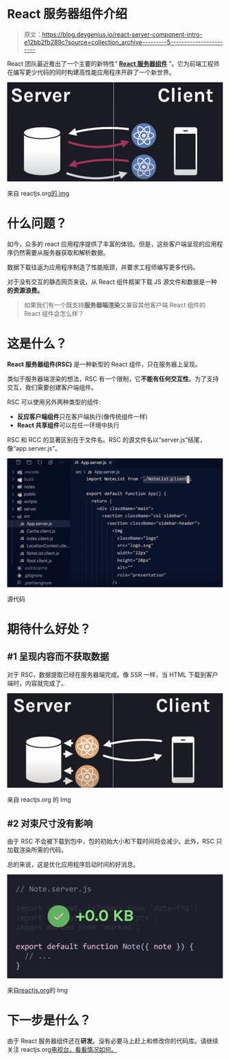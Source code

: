 # React 服务器组件介绍

> 原文：<https://blog.devgenius.io/react-server-component-intro-e12bb2fb289c?source=collection_archive---------5----------------------->

React 团队最近推出了一个主要的新特性“ [**React 服务器组件**](https://reactjs.org/blog/2020/12/21/data-fetching-with-react-server-components.html) ”。它为前端工程师在编写更少代码的同时构建高性能应用程序开辟了一个新世界。

![](img/45ba4dedcb26b991a96aa7143b6a6f2b.png)

来自 reactjs.org[的 img](https://reactjs.org/blog/2020/12/21/data-fetching-with-react-server-components.html)

# 什么问题？

如今，众多的 react 应用程序提供了丰富的体验。但是，这些客户端呈现的应用程序仍然需要从服务器获取和解析数据。

数据下载往返为应用程序制造了性能瓶颈，并要求工程师编写更多代码。

对于没有交互的静态网页来说，从 React 组件框架下载 JS 源文件和数据是一种**的资源浪费。**

> 如果我们有一个既支持**服务器端渲染**又兼容其他客户端 React 组件的 React 组件会怎么样？

# 这是什么？

**React 服务器组件(RSC)** 是一种新型的 React 组件，只在服务器上呈现。

类似于服务器端渲染的想法，RSC 有一个限制，它**不能有任何交互性**。为了支持交互，我们需要创建客户端组件。

RSC 可以使用另外两种类型的组件:

*   **反应客户端组件**只在客户端执行(像传统组件一样)
*   **React 共享组件**可以在任一环境中执行

RSC 和 RCC 的显著区别在于文件名。RSC 的源文件名以“server.js”结尾，像“app.server.js”。

![](img/39a3942e3800ed7692cc65c415565053.png)

源代码

# 期待什么好处？

## **#1 呈现内容而不获取数据**

对于 RSC，数据提取已经在服务器端完成。像 SSR 一样，当 HTML 下载到客户端时，内容就完成了。

![](img/33430ca4c515627ce1cae6d8c36f4617.png)

来自 reactjs.org 的 Img

## #2 对束尺寸没有影响

由于 RSC 不会被下载到包中，包的初始大小和下载时间将会减少。此外，RSC 只加载渲染所需的代码。

总的来说，这是优化应用程序启动时间的好消息。

![](img/654a60b90532d13eb30cc7fc3bb520b3.png)

来自[reactjs.org](https://reactjs.org/blog/2020/12/21/data-fetching-with-react-server-components.html)的 Img

# 下一步是什么？

由于 React 服务器组件还在**研发**。没有必要马上赶上和修改你的代码库。请继续关注 reactjs.org[电视台，看看情况如何。](https://reactjs.org/)